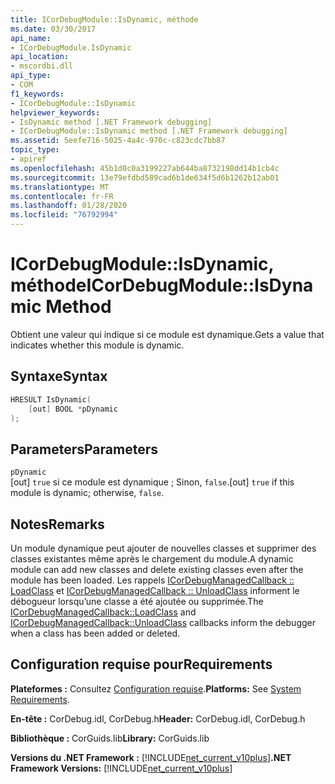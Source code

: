 ```yaml
---
title: ICorDebugModule::IsDynamic, méthode
ms.date: 03/30/2017
api_name:
- ICorDebugModule.IsDynamic
api_location:
- mscordbi.dll
api_type:
- COM
f1_keywords:
- ICorDebugModule::IsDynamic
helpviewer_keywords:
- IsDynamic method [.NET Framework debugging]
- ICorDebugModule::IsDynamic method [.NET Framework debugging]
ms.assetid: 5eefe716-5025-4a4c-970c-c823cdc7bb87
topic_type:
- apiref
ms.openlocfilehash: 45b1d0c0a3199227ab644ba8732198dd14b1cb4c
ms.sourcegitcommit: 13e79efdbd589cad6b1de634f5d6b1262b12ab01
ms.translationtype: MT
ms.contentlocale: fr-FR
ms.lasthandoff: 01/28/2020
ms.locfileid: "76792994"
---
```

# <a name="icordebugmoduleisdynamic-method"></a><span data-ttu-id="15ef3-102">ICorDebugModule::IsDynamic, méthode</span><span class="sxs-lookup"><span data-stu-id="15ef3-102">ICorDebugModule::IsDynamic Method</span></span>
<span data-ttu-id="15ef3-103">Obtient une valeur qui indique si ce module est dynamique.</span><span class="sxs-lookup"><span data-stu-id="15ef3-103">Gets a value that indicates whether this module is dynamic.</span></span>  
  
## <a name="syntax"></a><span data-ttu-id="15ef3-104">Syntaxe</span><span class="sxs-lookup"><span data-stu-id="15ef3-104">Syntax</span></span>  
  
```cpp  
HRESULT IsDynamic(  
    [out] BOOL *pDynamic  
);  
```  
  
## <a name="parameters"></a><span data-ttu-id="15ef3-105">Parameters</span><span class="sxs-lookup"><span data-stu-id="15ef3-105">Parameters</span></span>  
 `pDynamic`  
 <span data-ttu-id="15ef3-106">[out] `true` si ce module est dynamique ; Sinon, `false`.</span><span class="sxs-lookup"><span data-stu-id="15ef3-106">[out] `true` if this module is dynamic; otherwise, `false`.</span></span>  
  
## <a name="remarks"></a><span data-ttu-id="15ef3-107">Notes</span><span class="sxs-lookup"><span data-stu-id="15ef3-107">Remarks</span></span>  
 <span data-ttu-id="15ef3-108">Un module dynamique peut ajouter de nouvelles classes et supprimer des classes existantes même après le chargement du module.</span><span class="sxs-lookup"><span data-stu-id="15ef3-108">A dynamic module can add new classes and delete existing classes even after the module has been loaded.</span></span> <span data-ttu-id="15ef3-109">Les rappels [ICorDebugManagedCallback :: LoadClass](icordebugmanagedcallback-loadclass-method.md) et [ICorDebugManagedCallback :: UnloadClass](icordebugmanagedcallback-unloadclass-method.md) informent le débogueur lorsqu’une classe a été ajoutée ou supprimée.</span><span class="sxs-lookup"><span data-stu-id="15ef3-109">The [ICorDebugManagedCallback::LoadClass](icordebugmanagedcallback-loadclass-method.md) and [ICorDebugManagedCallback::UnloadClass](icordebugmanagedcallback-unloadclass-method.md) callbacks inform the debugger when a class has been added or deleted.</span></span>  
  
## <a name="requirements"></a><span data-ttu-id="15ef3-110">Configuration requise pour</span><span class="sxs-lookup"><span data-stu-id="15ef3-110">Requirements</span></span>  
 <span data-ttu-id="15ef3-111">**Plateformes :** Consultez [Configuration requise](../../../../docs/framework/get-started/system-requirements.md).</span><span class="sxs-lookup"><span data-stu-id="15ef3-111">**Platforms:** See [System Requirements](../../../../docs/framework/get-started/system-requirements.md).</span></span>  
  
 <span data-ttu-id="15ef3-112">**En-tête :** CorDebug.idl, CorDebug.h</span><span class="sxs-lookup"><span data-stu-id="15ef3-112">**Header:** CorDebug.idl, CorDebug.h</span></span>  
  
 <span data-ttu-id="15ef3-113">**Bibliothèque :** CorGuids.lib</span><span class="sxs-lookup"><span data-stu-id="15ef3-113">**Library:** CorGuids.lib</span></span>  
  
 <span data-ttu-id="15ef3-114">**Versions du .NET Framework :** [!INCLUDE[net_current_v10plus](../../../../includes/net-current-v10plus-md.md)]</span><span class="sxs-lookup"><span data-stu-id="15ef3-114">**.NET Framework Versions:** [!INCLUDE[net_current_v10plus](../../../../includes/net-current-v10plus-md.md)]</span></span>
